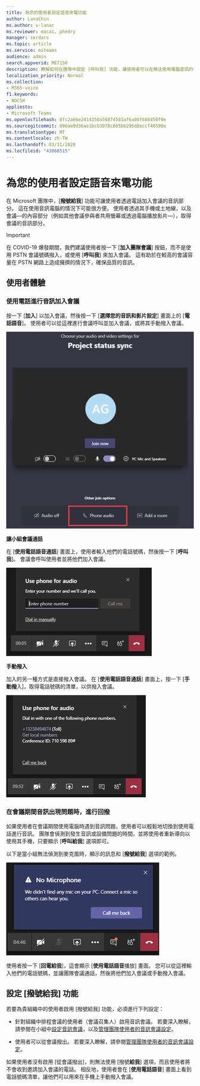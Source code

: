 ```yaml
---
title: 為您的使用者設定語音來電功能
author: LanaChin
ms.author: v-lanac
ms.reviewer: macai, phedry
manager: serdars
ms.topic: article
ms.service: msteams
audience: admin
search.appverid: MET150
description: 瞭解如何在團隊中設定 [呼叫我] 功能，讓使用者可以在無法使用電腦音訊的情況下，透過電話加入音訊部分。
localization_priority: Normal
ms.collection:
- M365-voice
f1.keywords:
- NOCSH
appliesto:
- Microsoft Teams
ms.openlocfilehash: 8fc2a66e2414350a56874583af6a00f688450f0e
ms.sourcegitcommit: 996ae0d36ae1bcb3978c865bb296d8eccf48598e
ms.translationtype: MT
ms.contentlocale: zh-TW
ms.lasthandoff: 03/31/2020
ms.locfileid: "43068515"
---
```

# <a name="set-up-the-call-me-feature-for-your-users"></a>為您的使用者設定語音來電功能

在 Microsoft 團隊中，[**撥號給我**] 功能可讓使用者透過電話加入會議的音訊部分。 這在使用音訊電腦的情況下可能很方便。 使用者透過其手機或土地線，以及會議&mdash;的內容部分（例如其他會議參與者共用螢幕或透過電腦播放影片&mdash;），取得會議的音訊部分。

> [!IMPORTANT]
> 在 COVID-19 爆發期間，我們建議使用者按一下 [**加入團隊會議**] 按鈕，而不是使用 PSTN 會議號碼撥入，或使用 [**呼叫我**] 來加入會議。 這有助於在較高的會議容量在 PSTN 網路上造成擁擠的情況下，確保品質的音訊。

## <a name="the-user-experience"></a>使用者體驗

### <a name="join-a-meeting-by-using-phone-for-audio"></a>使用電話進行音訊加入會議

按一下 [**加入**] 以加入會議，然後按一下 [**選擇您的音訊和影片設定**] 畫面上的 [**電話語音**]。 使用者可以從這裡進行會議呼叫並加入會議，或將其手動撥入會議。

![[電話語音] 選項的螢幕擷取畫面](media/set-up-the-call-me-feature-for-your-users-phone-audio.png)

**讓小組會議通話**

在 [**使用電話語音通話**] 畫面上，使用者輸入他們的電話號碼，然後按一下 [**呼叫我**]。 會議會呼叫使用者並將他們加入會議。

![[使用電話語音] 畫面上的 [撥號給我] 選項的螢幕擷取畫面](media/set-up-the-call-me-feature-for-your-users-call-me.png)

**手動撥入**

加入的另一種方式是直接撥入會議。 在 [**使用電話語音通話**] 畫面上，按一下 [**手動撥**入]，取得電話號碼的清單，以供撥入會議。

![[手動撥號] 選項的螢幕擷取畫面](media/set-up-the-call-me-feature-for-your-users-dial-in.png)

### <a name="get-a-call-back-when-something-goes-wrong-with-audio-during-a-meeting"></a>在會議期間音訊出現問題時，進行回撥

如果使用者在會議期間使用電腦時遇到音訊問題，使用者可以輕鬆地切換到使用電話進行音訊。 團隊會偵測到發生音訊或設備問題的時間，並將使用者重新導向以使用其手機，只要顯示 [**呼叫給我**] 選項即可。

以下是當小組無法偵測到麥克風時，顯示的訊息和 [**撥號給我**] 選項的範例。

![[向我回電] 選項的螢幕擷取畫面](media/set-up-the-call-me-feature-for-your-users-no-mic.PNG)

使用者按一下 [**回電給我**]，這會顯示 [**使用電話語音**播放] 畫面。 您可以從這裡輸入他們的電話號碼，並讓團隊會議通話，然後將他們加入會議或手動撥入會議。

## <a name="set-up-the-call-me-feature"></a>設定 [撥號給我] 功能

若要為貴組織中的使用者啟用 [撥號給我] 功能，必須進行下列設定：

- 針對組織中排程會議的使用者（會議召集人）啟用音訊會議。 若要深入瞭解，請參閱在小組中[設定音訊會議](set-up-audio-conferencing-in-teams.md)，以及[管理團隊使用者的音訊會議設定](manage-the-audio-conferencing-settings-for-a-user-in-teams.md)。

- 使用者可以從會議撥出。 若要深入瞭解，請參閱[管理團隊使用者的音訊會議設定](manage-the-audio-conferencing-settings-for-a-user-in-teams.md)。

如果使用者沒有啟用 [從會議撥出]，則無法使用 [撥號**給我**] 選項，而且使用者將不會收到邀請加入會議的電話。 相反地，使用者會在 [**使用電話語音**] 畫面上看到電話號碼清單，讓他們可以用來在手機上手動撥入會議。
